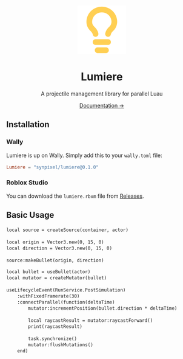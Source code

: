 <div align="center">
    <img src="docs/public/logo.svg" width="128" alt="Logo"/>
    <h1>Lumiere</h1>
    <p>A projectile management library for parallel Luau</p>
    <a href="https://synpixel.github.io/lumiere/">Documentation →</a>
</div>

## Installation

### Wally

Lumiere is up on Wally. Simply add this to your `wally.toml` file:

```toml
Lumiere = "synpixel/lumiere@0.1.0"
```

### Roblox Studio

You can download the `lumiere.rbxm` file from [Releases](https://github.com/synpixel/lumiere/releases).

## Basic Usage

```luau
local source = createSource(container, actor)

local origin = Vector3.new(0, 15, 0)
local direction = Vector3.new(0, 15, 0)

source:makeBullet(origin, direction)
```

```luau
local bullet = useBullet(actor)
local mutator = createMutator(bullet)

useLifecycleEvent(RunService.PostSimulation)
    :withFixedFramerate(30)
    :connectParallel(function(deltaTime)
        mutator:incrementPosition(bullet.direction * deltaTime)

        local raycastResult = mutator:raycastForward()
        print(raycastResult)

        task.synchronize()
        mutator:flushMutations()
    end)
```
